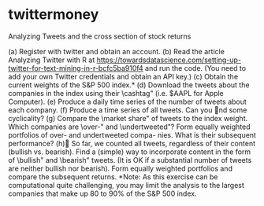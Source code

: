 # twittermoney
Analyzing Tweets and the cross section of stock returns

(a) Register with twitter and obtain an account.
(b) Read the article Analyzing Twitter with R at
https://towardsdatascience.com/setting-up-twitter-for-text-mining-in-r-bcfc5ba910f4
and run the code. (You need to add your own Twitter credentials and obtain an API key.)
(c) Obtain the current weights of the S&P 500 index.*
(d) Download the tweets about the companies in the index using their \cashtag" (i.e. $AAPL
for Apple Computer).
(e) Produce a daily time series of the number of tweets about each company.
(f) Produce a time series of all tweets. Can you nd some cyclicality?
(g) Compare the \market share" of tweets to the index weight. Which companies are \over-"
and \undertweeted"? Form equally weighted portfolios of over- and undertweeted compa-
nies. What is their subsequent performance?
(h) So far, we counted all tweets, regardless of their content (bullish vs. bearish). Find a
(simple) way to incorporate content in the form of \bullish" and \bearish" tweets. (It is
OK if a substantial number of tweets are neither bullish nor bearish). Form equally weighted
portfolios and compare the subsequent returns.
*Note: As this exercise can be computational quite challenging, you may limit the analysis to the
largest companies that make up 80 to 90% of the S&P 500 index.
